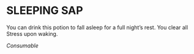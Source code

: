 ﻿---
tags:
  - Item
  - Consumable
name: 'SLEEPING SAP'
description: 'You can drink this potion to fall asleep for a full night’s rest. You clear all Stress upon waking.'
---

# SLEEPING SAP

You can drink this potion to fall asleep for a full night’s rest. You clear all Stress upon waking.

*Consumable*
